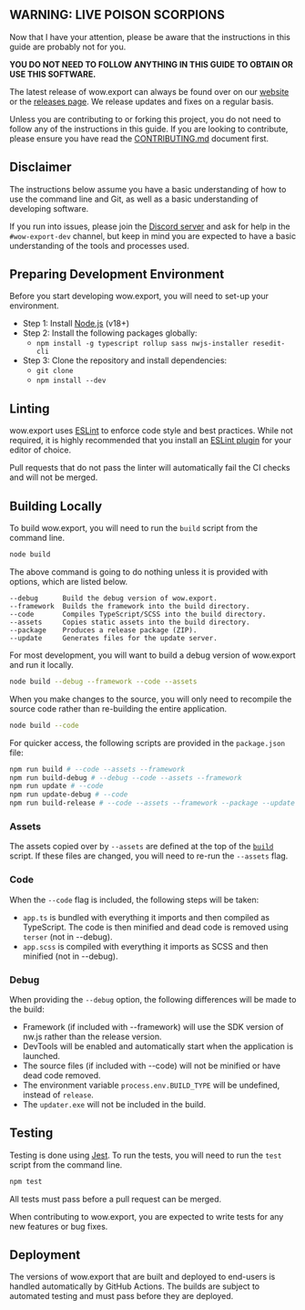 ## WARNING: LIVE POISON SCORPIONS
Now that I have your attention, please be aware that the instructions in this guide are probably not for you.

**YOU DO NOT NEED TO FOLLOW ANYTHING IN THIS GUIDE TO OBTAIN OR USE THIS SOFTWARE.**

The latest release of wow.export can always be found over on our [website](https://www.kruithne.net/wow.export/) or the [releases page](https://github.com/Kruithne/wow.export/releases). We release updates and fixes on a regular basis.

Unless you are contributing to or forking this project, you do not need to follow any of the instructions in this guide. If you are looking to contribute, please ensure you have read the [CONTRIBUTING.md](CONTRIBUTING.md) document first.

## Disclaimer
The instructions below assume you have a basic understanding of how to use the command line and Git, as well as a basic understanding of developing software.

If you run into issues, please join the [Discord server](https://discord.gg/kC3EzAYBtf) and ask for help in the `#wow-export-dev` channel, but keep in mind you are expected to have a basic understanding of the tools and processes used.

## Preparing Development Environment
Before you start developing wow.export, you will need to set-up your environment.

- Step 1: Install [Node.js](https://nodejs.org/en/) (v18+)
- Step 2: Install the following packages globally:
  - `npm install -g typescript rollup sass nwjs-installer resedit-cli`
- Step 3: Clone the repository and install dependencies:
  - `git clone`
  - `npm install --dev`

## Linting
wow.export uses [ESLint](https://eslint.org/) to enforce code style and best practices. While not required, it is highly recommended that you install an [ESLint plugin](https://marketplace.visualstudio.com/items?itemName=dbaeumer.vscode-eslint) for your editor of choice.

Pull requests that do not pass the linter will automatically fail the CI checks and will not be merged.

## Building Locally
To build wow.export, you will need to run the `build` script from the command line.

```bash
node build
```

The above command is going to do nothing unless it is provided with options, which are listed below.

```
--debug 	 Build the debug version of wow.export.
--framework  Builds the framework into the build directory.
--code       Compiles TypeScript/SCSS into the build directory.
--assets     Copies static assets into the build directory.
--package    Produces a release package (ZIP).
--update     Generates files for the update server.
```

For most development, you will want to build a debug version of wow.export and run it locally.

```bash
node build --debug --framework --code --assets
```

When you make changes to the source, you will only need to recompile the source code rather than re-building the entire application.

```bash
node build --code
```

For quicker access, the following scripts are provided in the `package.json` file:

```bash
npm run build # --code --assets --framework
npm run build-debug # --debug --code --assets --framework
npm run update # --code
npm run update-debug # --code
npm run build-release # --code --assets --framework --package --update
```

### Assets
The assets copied over by `--assets` are defined at the top of the [`build`](build.js) script. If these files are changed, you will need to re-run the `--assets` flag.

### Code
When the `--code` flag is included, the following steps will be taken:
- `app.ts` is bundled with everything it imports and then compiled as TypeScript. The code is then minified and dead code is removed using `terser` (not in --debug).
- `app.scss` is compiled with everything it imports as SCSS and then minified (not in --debug).

### Debug
When providing the `--debug` option, the following differences will be made to the build:
- Framework (if included with --framework) will use the SDK version of nw.js rather than the release version.
- DevTools will be enabled and automatically start when the application is launched.
- The source files (if included with --code) will not be minified or have dead code removed.
- The environment variable `process.env.BUILD_TYPE` will be undefined, instead of `release`.
- The `updater.exe` will not be included in the build.

## Testing
Testing is done using [Jest](https://jestjs.io/). To run the tests, you will need to run the `test` script from the command line.

```bash
npm test
```

All tests must pass before a pull request can be merged.

When contributing to wow.export, you are expected to write tests for any new features or bug fixes.

## Deployment
The versions of wow.export that are built and deployed to end-users is handled automatically by GitHub Actions. The builds are subject to automated testing and must pass before they are deployed.